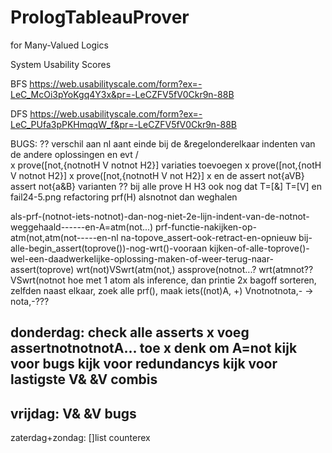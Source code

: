 # PrologTableauProver
for Many-Valued Logics


System Usability Scores

BFS
https://web.usabilityscale.com/form?ex=-LeC_McOi3pYoKgq4Y3x&pr=-LeCZFV5fV0Ckr9n-88B

DFS
https://web.usabilityscale.com/form?ex=-LeC_PUfa3pPKHmqqW_f&pr=-LeCZFV5fV0Ckr9n-88B



BUGS:
??  verschil aan nl aant einde bij de &regelonderelkaar
    indenten van de andere oplossingen en evt / \
x   prove([not,{notnotH V notnot H2}] variaties toevoegen
x   prove([not,{notH V notnot H2}]
x   prove([not,{notnotH V not H2}]
x   en de assert not{aVB}   assert not{a&B} varianten
??  bij alle prove H H3 ook nog dat T\=[&] T\=[V]
    en fail24-5.png
    refactoring
    prf(H) alsnotnot dan weghalen


   als-prf-(notnot-iets-notnot)-dan-nog-niet-2e-lijn-indent-van-de-notnot-weggehaald------en-A\=atm(not...)
   prf-functie-nakijken-op-atm(not,atm(not-----en-nl
   na-topove_assert-ook-retract-en-opnieuw
   bij-alle-begin_assert(toprove())-nog-wrt()-vooraan
   kijken-of-alle-toprove()-wel-een-daadwerkelijke-oplossing-maken-of-weer-terug-naar-assert(toprove)
   wrt(not)VSwrt(atm(not,)
   assprove(notnot...?
   wrt(atmnot??VSwrt(notnot
   hoe met 1 atom als inference, dan printie 2x
   bagoff sorteren, zelfden naast elkaar, zoek alle prf(), maak iets((not)A, +)
   Vnotnotnota,-   -> nota,-???


donderdag:
   check alle asserts
x  voeg assertnotnotnotA... toe
x  denk om A\=not
   kijk voor bugs
   kijk voor redundancys
   kijk voor lastigste V& &V combis
------------
vrijdag:
   V& &V
   bugs
-------
zaterdag+zondag:
   []list counterex

